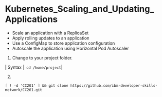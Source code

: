 # Kubernetes_Scaling_and_Updating_Applications

- Scale an application with a ReplicaSet
- Apply rolling updates to an application
- Use a ConfigMap to store application configuration
- Autoscale the application using Horizontal Pod Autoscaler

1. Change to your project folder.

| Syntax      |``` cd /home/project```|



2. 
```
[ ! -d 'CC201' ] && git clone https://github.com/ibm-developer-skills-network/CC201.git
```
